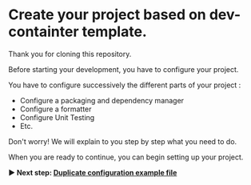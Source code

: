 # Create your project based on dev-containter template.

Thank you for cloning this repository.

Before starting your development, you have to configure your project.

You have to configure successively the different parts of your project :

- Configure a packaging and dependency manager
- Configure a formatter
- Configure Unit Testing
- Etc.

Don't worry! We will explain to you step by step what you need to do.

When you are ready to continue, you can begin setting up your project.

**▶ Next step: [Duplicate configuration example file](./01-duplicate-configuration-example-file.md)**
